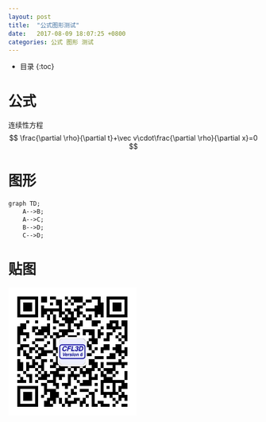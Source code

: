 ```yaml
---
layout: post
title:  "公式图形测试"
date:   2017-08-09 18:07:25 +0800
categories: 公式 图形 测试
---
```


* 目录
{:toc}
# 公式

连续性方程
$$
\frac{\partial \rho}{\partial t}+\vec v\cdot\frac{\partial \rho}{\partial x}=0
$$

# 图形

```mermaid
graph TD;
    A-->B;
    A-->C;
    B-->D;
    C-->D;
```

# 贴图

![!img](/assets/qrcode.jpg)


